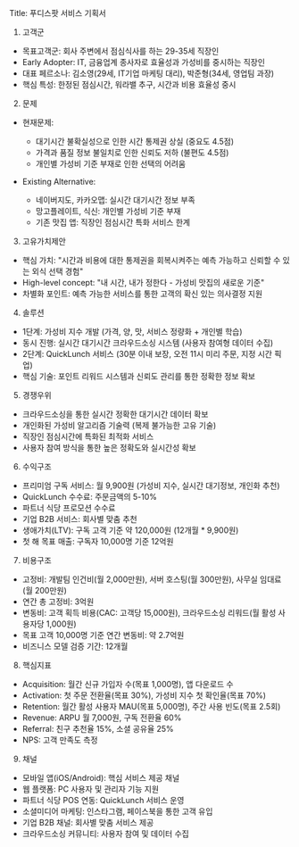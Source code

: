 Title: 푸디스팟 서비스 기획서

1. 고객군
- 목표고객군: 회사 주변에서 점심식사를 하는 29-35세 직장인
- Early Adopter: IT, 금융업계 종사자로 효율성과 가성비를 중시하는 직장인
- 대표 페르소나: 김소영(29세, IT기업 마케팅 대리), 박준형(34세, 영업팀 과장)
- 핵심 특성: 한정된 점심시간, 워라밸 추구, 시간과 비용 효율성 중시

2. 문제
- 현재문제:
  - 대기시간 불확실성으로 인한 시간 통제권 상실 (중요도 4.5점)
  - 가격과 품질 정보 불일치로 인한 신뢰도 저하 (불편도 4.5점)
  - 개인별 가성비 기준 부재로 인한 선택의 어려움

- Existing Alternative:
  - 네이버지도, 카카오맵: 실시간 대기시간 정보 부족
  - 망고플레이트, 식신: 개인별 가성비 기준 부재
  - 기존 맛집 앱: 직장인 점심시간 특화 서비스 한계

3. 고유가치제안
- 핵심 가치: "시간과 비용에 대한 통제권을 회복시켜주는 예측 가능하고 신뢰할 수 있는 외식 선택 경험"
- High-level concept: "내 시간, 내가 정한다 - 가성비 맛집의 새로운 기준"
- 차별화 포인트: 예측 가능한 서비스를 통한 고객의 확신 있는 의사결정 지원

4. 솔루션
- 1단계: 가성비 지수 개발 (가격, 양, 맛, 서비스 정량화 + 개인별 학습)
- 동시 진행: 실시간 대기시간 크라우드소싱 시스템 (사용자 참여형 데이터 수집)
- 2단계: QuickLunch 서비스 (30분 이내 보장, 오전 11시 미리 주문, 지정 시간 픽업)
- 핵심 기술: 포인트 리워드 시스템과 신뢰도 관리를 통한 정확한 정보 확보

5. 경쟁우위
- 크라우드소싱을 통한 실시간 정확한 대기시간 데이터 확보
- 개인화된 가성비 알고리즘 기술력 (복제 불가능한 고유 기술)
- 직장인 점심시간에 특화된 최적화 서비스
- 사용자 참여 방식을 통한 높은 정확도와 실시간성 확보

6. 수익구조
- 프리미엄 구독 서비스: 월 9,900원 (가성비 지수, 실시간 대기정보, 개인화 추천)
- QuickLunch 수수료: 주문금액의 5-10%
- 파트너 식당 프로모션 수수료
- 기업 B2B 서비스: 회사별 맞춤 추천
- 생애가치(LTV): 구독 고객 기준 약 120,000원 (12개월 * 9,900원)
- 첫 해 목표 매출: 구독자 10,000명 기준 12억원

7. 비용구조
- 고정비: 개발팀 인건비(월 2,000만원), 서버 호스팅(월 300만원), 사무실 임대료(월 200만원)
- 연간 총 고정비: 3억원
- 변동비: 고객 획득 비용(CAC: 고객당 15,000원), 크라우드소싱 리워드(월 활성 사용자당 1,000원)
- 목표 고객 10,000명 기준 연간 변동비: 약 2.7억원
- 비즈니스 모델 검증 기간: 12개월

8. 핵심지표
- Acquisition: 월간 신규 가입자 수(목표 1,000명), 앱 다운로드 수
- Activation: 첫 주문 전환율(목표 30%), 가성비 지수 첫 확인율(목표 70%)
- Retention: 월간 활성 사용자 MAU(목표 5,000명), 주간 사용 빈도(목표 2.5회)
- Revenue: ARPU 월 7,000원, 구독 전환율 60%
- Referral: 친구 추천율 15%, 소셜 공유율 25%
- NPS: 고객 만족도 측정

9. 채널
- 모바일 앱(iOS/Android): 핵심 서비스 제공 채널
- 웹 플랫폼: PC 사용자 및 관리자 기능 지원
- 파트너 식당 POS 연동: QuickLunch 서비스 운영
- 소셜미디어 마케팅: 인스타그램, 페이스북을 통한 고객 유입
- 기업 B2B 채널: 회사별 맞춤 서비스 제공
- 크라우드소싱 커뮤니티: 사용자 참여 및 데이터 수집